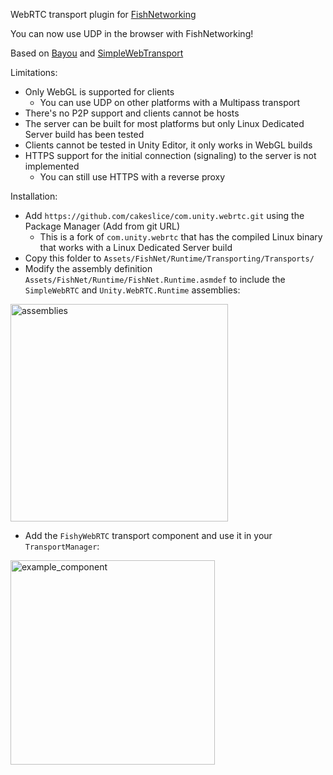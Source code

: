 WebRTC transport plugin for [FishNetworking](https://github.com/FirstGearGames/FishNet)

You can now use UDP in the browser with FishNetworking!

Based on [Bayou](https://github.com/FirstGearGames/Bayou) and [SimpleWebTransport](https://github.com/James-Frowen/SimpleWebTransport)

Limitations:
- Only WebGL is supported for clients
  - You can use UDP on other platforms with a Multipass transport
- There's no P2P support and clients cannot be hosts
- The server can be built for most platforms but only Linux Dedicated Server build has been tested
- Clients cannot be tested in Unity Editor, it only works in WebGL builds
- HTTPS support for the initial connection (signaling) to the server is not implemented
  - You can still use HTTPS with a reverse proxy

Installation: 
- Add `https://github.com/cakeslice/com.unity.webrtc.git` using the Package Manager (Add from git URL)
  - This is a fork of `com.unity.webrtc` that has the compiled Linux binary that works with a Linux Dedicated Server build
- Copy this folder to `Assets/FishNet/Runtime/Transporting/Transports/`
- Modify the assembly definition `Assets/FishNet/Runtime/FishNet.Runtime.asmdef` to include the `SimpleWebRTC` and `Unity.WebRTC.Runtime` assemblies:
<img width="348" alt="assemblies" src="https://user-images.githubusercontent.com/7516142/233090203-4a787338-25a4-48a7-9fb2-5e57beac04c9.png">

- Add the `FishyWebRTC` transport component and use it in your `TransportManager`:
<img width="327" alt="example_component" src="https://user-images.githubusercontent.com/7516142/233031818-7ad0c782-9b98-4f0a-896a-8690de758f9b.png">

